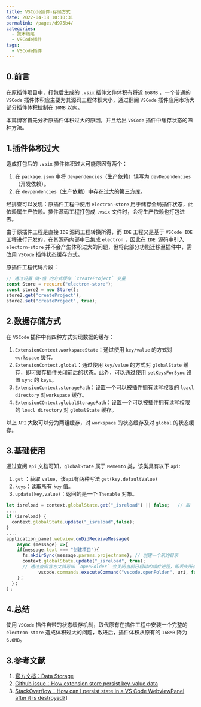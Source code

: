 ```yaml
---
title: VSCode插件-存储方式
date: 2022-04-18 10:10:31
permalink: /pages/d975b4/
categories:
  - 技术随笔
  - VSCode插件
tags:
  - VSCode插件
---
```


## 0.前言

在原插件项目中，打包后生成的 `.vsix` 插件文件体积有将近 `168MB` ，一个普通的 `VSCode` 插件体积应主要为其源码工程体积大小，通过翻阅 `VSCode` 插件应用市场大部分插件体积控制在 `10MB` 以内。 

本篇博客首先分析原插件体积过大的原因，并且给出 `VSCode` 插件中缓存状态的四种方法。



## 1.插件体积过大

造成打包后的 `.vsix` 插件体积过大可能原因有两个：

1. 在 `package.json` 中将 `devpendencies`（生产依赖）误写为 `devDependencies`（开发依赖）。
2. 在 `devpendencies`（生产依赖）中存在过大的第三方库。

经排查可以发现：原插件工程中使用 `electron-store` 用于储存全局插件状态，此依赖属生产依赖。插件源码工程打包成 `.vsix` 文件时，会将生产依赖也打包进去。

由于原插件工程是直接 `IDE` 源码工程转换所得，而 `IDE` 工程又是基于 `VSCode IDE` 工程进行开发的，在其源码内部中已集成 `electron` ，因此在 `IDE `源码中引入 `electorn-store` 并不会产生体积过大的问题，但将此部分功能迁移至插件中，需改用  `VSCode` 插件状态缓存方式。

原插件工程代码片段：

```javascript
// 通过设置 键-值 的方式缓存 `createProject` 变量
const Store = require("electron-store");
const store2 = new Store();
store2.get("createProject");
store2.set("createProject", true);
```



## 2.数据存储方式

在 `VSCode` 插件中有四种方式实现数据的缓存：

1. `ExtensionContext.workspaceState`：通过使用 `key/value` 的方式对 `workspace` 缓存。
2. `ExtensionContext.global`：通过使用 `key/value` 的方式对 `globalState` 缓存，即可缓存插件关闭前后的状态。此外，可以通过使用 `setKeysForSync` 设置 `sync` 的 `keys`。
3. `ExtensionContext.storagePath`：设置一个可以被插件拥有读写权限的 `loacl directory` 对`workspace` 缓存。
4. `ExtensionCOntext.globalStoragePath`：设置一个可以被插件拥有读写权限的 `loacl directory` 对 `globalState` 缓存。

以上 `API` 大致可以分为两组缓存，对 `workspace` 的状态缓存及对 `global` 的状态缓存。



## 3.基础使用

通过查阅 `api` 文档可知，`globalState` 属于 `Mememto` 类，该类具有以下 `api`:

1. `get` ：获取 `value`，该`api`有两种写法  `get(key,defaultValue)`
2. `keys`：读取所有 `key` 值。
3. `update(key,value)`：返回的是一个 `Thenable` 对象。

```javascript
let isreload = context.globalState.get("_isreload") || false;   // 取
....
if (isreload) {
  context.globalState.update("_isreload",false);
}
.... 
application_panel.webview.onDidReceiveMessage(
	async (message) =>{
    if(message.text === "创建项目"){
      fs.mkdirSync(message.params.projectname); // 创建一个新的目录
      context.globalState.update("_isreload", true); 
      // 通过查阅官方文档可知 `openFolder` 会关闭当前已启动的插件进程，即丢失所有状态。
			vscode.commands.executeCommand("vscode.openFolder", uri, false);
    }；
  }；
)；
```



## 4.总结

使用 `VSCode` 插件自带的状态缓存机制，取代原有在插件工程中安装一个完整的 `electron-store` 造成体积过大的问题，改进后，插件体积从原有的 `168MB` 降为 `6.6MB`。



## 3.参考文献

1. [官方文档：Data Storage](https://code.visualstudio.com/api/extension-capabilities/common-capabilities)
2. [Github issue：How extension store persist key-value data ](https://github.com/Microsoft/vscode/issues/46195)
3. [StackOverflow：How can I persist state in a VS Code WebviewPanel after it is destroyed?](https://stackoverflow.com/questions/53676485/how-can-i-persist-state-in-a-vs-code-webviewpanel-after-it-is-destroyed)]

